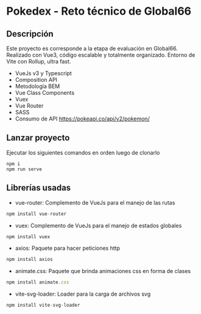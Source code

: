 # Pokedex - Reto técnico de Global66

## Descripción

Este proyecto es corresponde a la etapa de evaluación en Global66.
Realizado con Vue3, código escalable y totalmente organizado.
Entorno de Vite con Rollup, ultra fast.

* VueJs v3 y Typescript
* Composition API
* Metodología BEM
* Vue Class Components
* Vuex
* Vue Router
* SASS
* Consumo de API https://pokeapi.co/api/v2/pokemon/

## Lanzar proyecto

Ejecutar los siguientes comandos en orden luego de clonarlo
```
npm i
npm run serve
```

## Librerías usadas

* vue-router: Complemento de VueJs para el manejo de las rutas

```js
npm install vue-router
```

* vuex: Complemento de VueJs para el manejo de estados globales

```js
npm install vuex
```

* axios: Paquete para hacer peticiones http

```js
npm install axios
```

* animate.css: Paquete que brinda animaciones css en forma de clases

```js
npm install animate.css
```

* vite-svg-loader: Loader para la carga de archivos svg

```js
npm install vite-svg-loader
```
